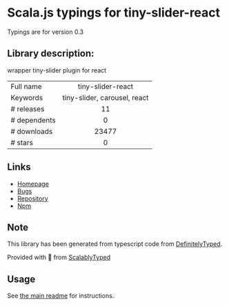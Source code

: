 
# Scala.js typings for tiny-slider-react

Typings are for version 0.3

## Library description:
wrapper tiny-slider plugin for react

|                    |                 |
| ------------------ | :-------------: |
| Full name          | tiny-slider-react |
| Keywords           | tiny-slider, carousel, react |
| # releases         | 11 |
| # dependents       | 0 |
| # downloads        | 23477 |
| # stars            | 0 |

## Links
- [Homepage](https://github.com/jechav/tiny-slider-react#readme)
- [Bugs](https://github.com/jechav/tiny-slider-react/issues)
- [Repository](https://github.com/jechav/tiny-slider-react)
- [Npm](https://www.npmjs.com/package/tiny-slider-react)
    


## Note
This library has been generated from typescript code from [DefinitelyTyped](https://definitelytyped.org).

Provided with :purple_heart: from [ScalablyTyped](https://github.com/oyvindberg/ScalablyTyped)

## Usage
See [the main readme](../../readme.md) for instructions.


